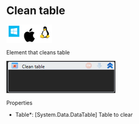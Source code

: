 # Clean table

![](<../../../../.gitbook/assets/image (220).png>)

Element that cleans table

![](<../../../../.gitbook/assets/image (270).png>)

Properties

* Table\*: \[System.Data.DataTable] Table to clear
